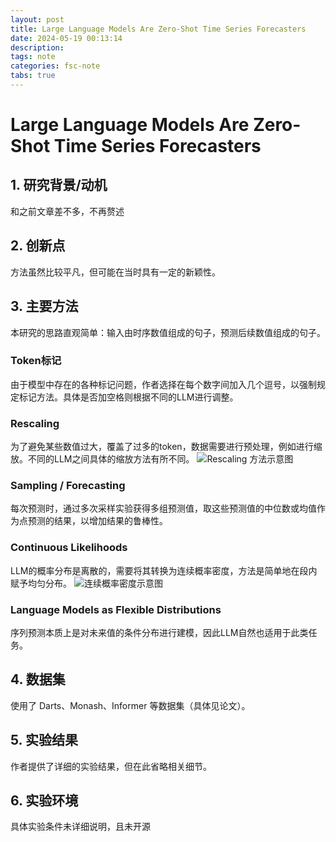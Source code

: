 ```yaml
---
layout: post
title: Large Language Models Are Zero-Shot Time Series Forecasters
date: 2024-05-19 00:13:14
description: 
tags: note
categories: fsc-note
tabs: true
---
```


# Large Language Models Are Zero-Shot Time Series Forecasters

## 1. 研究背景/动机
和之前文章差不多，不再赘述

## 2. 创新点
方法虽然比较平凡，但可能在当时具有一定的新颖性。

## 3. 主要方法
本研究的思路直观简单：输入由时序数值组成的句子，预测后续数值组成的句子。

### Token标记
由于模型中存在的各种标记问题，作者选择在每个数字间加入几个逗号，以强制规定标记方法。具体是否加空格则根据不同的LLM进行调整。

### Rescaling
为了避免某些数值过大，覆盖了过多的token，数据需要进行预处理，例如进行缩放。不同的LLM之间具体的缩放方法有所不同。
![Rescaling 方法示意图](/pic/llm4zeroshot/scaling.jpg)

### Sampling / Forecasting
每次预测时，通过多次采样实验获得多组预测值，取这些预测值的中位数或均值作为点预测的结果，以增加结果的鲁棒性。

### Continuous Likelihoods
LLM的概率分布是离散的，需要将其转换为连续概率密度，方法是简单地在段内赋予均匀分布。
![连续概率密度示意图](/pic/llm4zeroshot/p.jpg)

### Language Models as Flexible Distributions
序列预测本质上是对未来值的条件分布进行建模，因此LLM自然也适用于此类任务。

## 4. 数据集
使用了 Darts、Monash、Informer 等数据集（具体见论文）。

## 5. 实验结果
作者提供了详细的实验结果，但在此省略相关细节。

## 6. 实验环境
具体实验条件未详细说明，且未开源

